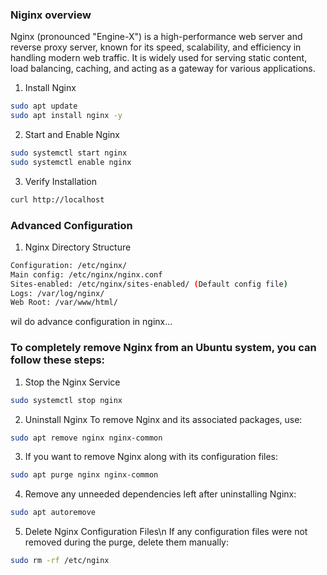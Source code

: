 ### Niginx overview 
Nginx (pronounced "Engine-X") is a high-performance web server and reverse proxy server, known for its speed, scalability, and efficiency in handling modern web traffic. It is widely used for serving static content, load balancing, caching, and acting as a gateway for various applications.

1. Install Nginx

```bash
sudo apt update
sudo apt install nginx -y
```

2. Start and Enable Nginx

```bash
sudo systemctl start nginx
sudo systemctl enable nginx
```

3. Verify Installation

```bash
curl http://localhost
```


### Advanced Configuration

1. Nginx Directory Structure

```bash
Configuration: /etc/nginx/
Main config: /etc/nginx/nginx.conf
Sites-enabled: /etc/nginx/sites-enabled/ (Default config file)
Logs: /var/log/nginx/
Web Root: /var/www/html/
```

wil do advance configuration in nginx...


### To completely remove Nginx from an Ubuntu system, you can follow these steps:

1. Stop the Nginx Service

```bash
sudo systemctl stop nginx
```

2. Uninstall Nginx
   To remove Nginx and its associated packages, use:

```bash
sudo apt remove nginx nginx-common
```

3. If you want to remove Nginx along with its configuration files:

```bash
sudo apt purge nginx nginx-common
```

4. Remove any unneeded dependencies left after uninstalling Nginx:

```bash
sudo apt autoremove
```

5. Delete Nginx Configuration Files\n
   If any configuration files were not removed during the purge, delete them manually:

```bash
sudo rm -rf /etc/nginx
```






